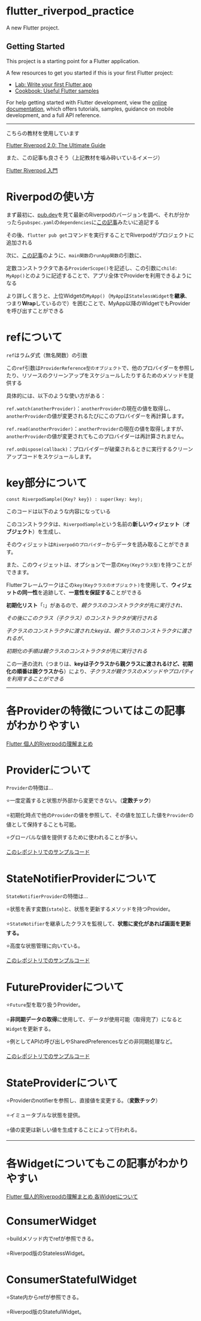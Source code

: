 # flutter_riverpod_practice

A new Flutter project.

## Getting Started

This project is a starting point for a Flutter application.

A few resources to get you started if this is your first Flutter project:

- [Lab: Write your first Flutter app](https://docs.flutter.dev/get-started/codelab)
- [Cookbook: Useful Flutter samples](https://docs.flutter.dev/cookbook)

For help getting started with Flutter development, view the
[online documentation](https://docs.flutter.dev/), which offers tutorials,
samples, guidance on mobile development, and a full API reference.

---

こちらの教材を使用しています

[Flutter Riverpod 2.0: The Ultimate Guide](https://codewithandrea.com/articles/flutter-state-management-riverpod/)

また、この記事も良さそう（上記教材を噛み砕いているイメージ）

[Flutter Riverpod 入門](https://zenn.dev/naoya_maeda/articles/a8bbf40a202c74)

# Riverpodの使い方

まず最初に、[pub.dev](https://pub.dev/packages/flutter_riverpod)を見て最新のRiverpodのバージョンを調べ、それが分かったら`pubspec.yaml`の`dependencies`に[この記事](https://zenn.dev/naoya_maeda/articles/a8bbf40a202c74#flutter_riverpod%E3%83%91%E3%83%83%E3%82%B1%E3%83%BC%E3%82%B8%E3%81%AE%E3%82%A4%E3%83%B3%E3%82%B9%E3%83%88%E3%83%BC%E3%83%AB)みたいに追記する

その後、`flutter pub get`コマンドを実行することでRiverpodがプロジェクトに追加される

次に、[この記事](https://zenn.dev/naoya_maeda/articles/a8bbf40a202c74#%E3%83%AB%E3%83%BC%E3%83%88%E3%81%ABproviderscope%E3%82%92%E8%BF%BD%E5%8A%A0%E3%81%99%E3%82%8B)のように、`main関数`の`runApp関数`の引数に、

定数コンストラクタである`ProviderScope()`を記述し、この引数に`child: MyApp()`とのように記述することで、アプリ全体でProviderを利用できるようになる

より詳しく言うと、上位Widgetの`MyApp()`（`MyApp`は`StatelessWidget`を**継承**、つまり**Wrap**しているので）を囲むことで、MyApp以降のWidgetでもProviderを呼び出すことができる


# refについて

`ref`はラムダ式（無名関数）の引数

この`ref`引数は`ProviderReference型のオブジェクト`で、他のプロバイダーを参照したり、リソースのクリーンアップをスケジュールしたりするためのメソッドを提供する

具体的には、以下のような使い方がある：

`ref.watch(anotherProvider)`：`anotherProvider`の現在の値を取得し、`anotherProvider`の値が変更されるたびにこのプロバイダーを再計算します。

`ref.read(anotherProvider)`：`anotherProvider`の現在の値を取得しますが、`anotherProvider`の値が変更されてもこのプロバイダーは再計算されません。

`ref.onDispose(callback)`：プロバイダーが破棄されるときに実行するクリーンアップコードをスケジュールします。

# key部分について

`const RiverpodSample({Key? key}) : super(key: key);`

このコードは以下のような内容になっている

このコンストラクタは、`RiverpodSample`という名前の**新しいウィジェット**（**オブジェクト**）を生成し、

そのウィジェットは`Riverpodのプロバイダー`からデータを読み取ることができます。

また、このウィジェットは、オプションで一意の`Key(Keyクラス型)`を持つことができます。

Flutterフレームワークはこの`key(Keyクラスのオブジェクト)`を使用して、**ウィジェットの同一性**を追跡して、**一意性を保証する**ことができる

**初期化リスト**「**:**」があるので、*親クラスのコンストラクタが先に実行され、*

*その後にこのクラス（子クラス）のコンストラクタが実行される*

*子クラスのコンストラクタに渡されたkeyは、親クラスのコンストラクタに渡されるが、*

*初期化の手順は親クラスのコンストラクタが先に実行される*

この一連の流れ（つまりは、**keyは子クラスから親クラスに渡されるけど、初期化の順番は親クラスから**）により、*子クラスが親クラスのメソッドやプロパティを利用することができる*

---

# 各Providerの特徴についてはこの記事がわかりやすい

[Flutter 個人的Riverpodの理解まとめ](https://zenn.dev/wutchy_zenn/articles/a03dce8025fcf1#statenotifierprovider)

# Providerについて

`Provider`の特徴は...

⭐️一度定義すると状態が外部から変更できない。（**定数チック**）

⭐️初期化時点で他の`Provider`の値を参照して、その値を加工した値を`Provider`の値として保持することも可能。

⭐️グローバルな値を提供するために使われることが多い。

[このレポジトリでのサンプルコード](https://github.com/hide0621/flutter_riverpod_practice/blob/develop/lib/main.dart)

# StateNotifierProviderについて

`StateNotifierProvider`の特徴は...

⭐️状態を表す変数(`state`)と、状態を更新するメソッドを持つProvider。

⭐️`StateNotifier`を継承したクラスを監視して、**状態に変化があれば画面を更新する。**

⭐️高度な状態管理に向いている。

[このレポジトリでのサンプルコード](https://github.com/hide0621/flutter_riverpod_practice/blob/feature/pracitce-StateNotifierProvider/lib/main.dart)

# FutureProviderについて

⭐️`Future`型を取り扱うProvider。

⭐️**非同期データの取得**に使用して、データが使用可能（取得完了）になると`Widget`を更新する。

⭐️例としてAPIの呼び出しやSharedPreferencesなどの非同期処理など。

[このレポジトリでのサンプルコード](https://github.com/hide0621/flutter_riverpod_practice/blob/feature/practice-FutureProvider/lib/main.dart)

# StateProviderについて

⭐️Providerのnotifierを参照し、直接値を変更する。（**変数チック**）

⭐️イミュータブルな状態を提供。

⭐️値の変更は新しい値を生成することによって行われる。

---

# 各Widgetについてもこの記事がわかりやすい

[Flutter 個人的Riverpodの理解まとめ 各Widgetについて](https://zenn.dev/wutchy_zenn/articles/a03dce8025fcf1#~%E5%90%84widget%E3%81%AB%E3%81%A4%E3%81%84%E3%81%A6~)

# ConsumerWidget

⭐️buildメソッド内でrefが参照できる。

⭐️Riverpod版のStatelessWidget。

# ConsumerStatefulWidget

⭐️State内からrefが参照できる。

⭐️Riverpod版のStatefulWidget。

